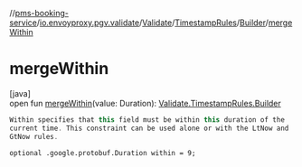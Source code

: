 //[pms-booking-service](../../../../../index.md)/[io.envoyproxy.pgv.validate](../../../index.md)/[Validate](../../index.md)/[TimestampRules](../index.md)/[Builder](index.md)/[mergeWithin](merge-within.md)

# mergeWithin

[java]\
open fun [mergeWithin](merge-within.md)(value: Duration): [Validate.TimestampRules.Builder](index.md)

```kotlin
Within specifies that this field must be within this duration of the
current time. This constraint can be used alone or with the LtNow and
GtNow rules.

```
`optional .google.protobuf.Duration within = 9;`